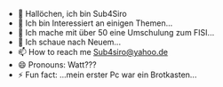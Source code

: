 - 👋 Hallöchen, ich bin Sub4Siro
- 👀 Ich bin Interessiert an einigen Themen...
- 🌱 Ich mache mit über 50 eine Umschulung zum FISI...
- 💞️ Ich schaue nach Neuem...
- 📫 How to reach me Sub4siro@yahoo.de
- 😄 Pronouns: Watt???
- ⚡ Fun fact: ...mein erster Pc war ein Brotkasten...

<!---
Sub4Siro/Sub4Siro is a ✨ special ✨ repository because its `README.md` (this file) appears on your GitHub profile.
You can click the Preview link to take a look at your changes.
--->
